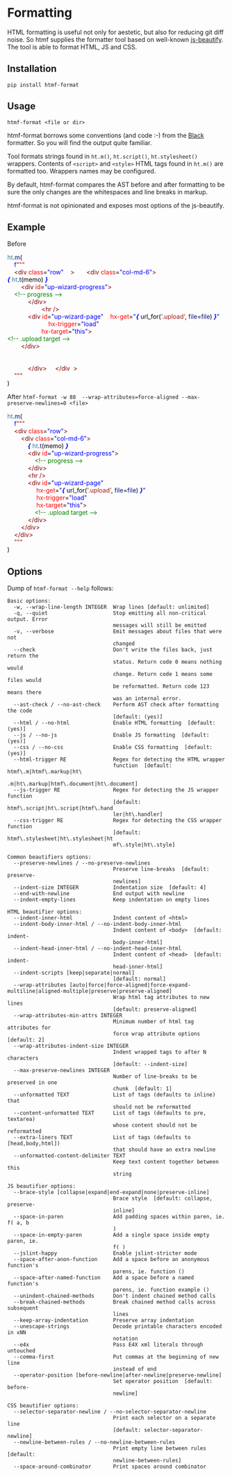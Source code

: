 # Formatting

HTML formatting is useful not only for aestetic, but also for reducing git diff noise. So htmf supplies the formatter tool based on well-known [js-beautify](https://github.com/beautifier/js-beautify). The tool is able to format HTML, JS and CSS.

## Installation

``` { .text, .copy }
pip install htmf-format
```

## Usage

```
htmf-format <file or dir>
```

htmf-format borrows some conventions (and code :-) from the [Black](https://github.com/psf/black) formatter. So you will find the output quite familiar.

Tool formats strings found in `ht.m()`, `ht.script()`, `ht.stylesheet()` wrappers. Contents of `<script>` and `<style>` HTML tags found in `ht.m()` are formatted too. Wrappers names may be configured.

By default, htmf-format compares the AST before and after formatting to be sure the only changes are the whitespaces and line breaks in markup.

htmf-format is not opinionated and exposes most options of the js-beautify.


## Example
Before
<!--
ht.m(
    f"""
    <div class="row"    >       <div class="col-md-6">
{ ht.t(memo) }
        <div id="up-wizard-progress">
    &lt;!-- progress --&gt;
            </div>
                    <hr />
            <div id="up-wizard-page"    hx-get="{ url_for('.upload', file=file) }"
                        hx-trigger="load"
                    hx-target="this">
&lt!-- .upload target --&gt;
        </div>


            </div>     </div  >
    """
)
 -->
<div class="htmf-code"><div><span style="color: #267f99;">ht</span><span style="color: #000000;">.</span><span style="color: #001080;">m</span><span style="color: #000000;">(</span></div><div><span style="color: #000000;">&nbsp; &nbsp; </span><span style="color: #0000ff;">f</span><span style="color: #a31515;">"""</span></div><div><span style="color: #000000;">&nbsp; &nbsp; </span><span style="color: #800000;">&lt;div</span><span style="color: #000000;"> </span><span style="color: #ff0000;">class</span><span style="color: #000000;">=</span><span style="color: #0000ff;">"row"</span><span style="color: #000000;"> &nbsp; &nbsp;</span><span style="color: #800000;">&gt;</span><span style="color: #000000;"> &nbsp; &nbsp; &nbsp; </span><span style="color: #800000;">&lt;div</span><span style="color: #000000;"> </span><span style="color: #ff0000;">class</span><span style="color: #000000;">=</span><span style="color: #0000ff;">"col-md-6"</span><span style="color: #800000;">&gt;</span></div><div><span style="color: #0000ff;font-style: italic;font-weight: bold;">{</span><span style="color: #000000;"> </span><span style="color: #267f99;">ht</span><span style="color: #000000;">.</span><span style="color: #001080;">t</span><span style="color: #000000;">(memo) </span><span style="color: #0000ff;font-style: italic;font-weight: bold;">}</span></div><div><span style="color: #000000;">&nbsp; &nbsp; &nbsp; &nbsp; </span><span style="color: #800000;">&lt;div</span><span style="color: #000000;"> </span><span style="color: #ff0000;">id</span><span style="color: #000000;">=</span><span style="color: #0000ff;">"up-wizard-progress"</span><span style="color: #800000;">&gt;</span></div><div><span style="color: #000000;">&nbsp; &nbsp; </span><span style="color: #008000;">&lt;!-- progress --&gt;</span></div><div><span style="color: #000000;">&nbsp; &nbsp; &nbsp; &nbsp; &nbsp; &nbsp; </span><span style="color: #800000;">&lt;/div&gt;</span></div><div><span style="color: #000000;">&nbsp; &nbsp; &nbsp; &nbsp; &nbsp; &nbsp; &nbsp; &nbsp; &nbsp; &nbsp; </span><span style="color: #800000;">&lt;hr</span><span style="color: #000000;"> </span><span style="color: #800000;">/&gt;</span></div><div><span style="color: #000000;">&nbsp; &nbsp; &nbsp; &nbsp; &nbsp; &nbsp; </span><span style="color: #800000;">&lt;div</span><span style="color: #000000;"> </span><span style="color: #ff0000;">id</span><span style="color: #000000;">=</span><span style="color: #0000ff;">"up-wizard-page"</span><span style="color: #000000;"> &nbsp; &nbsp;</span><span style="color: #ff0000;">hx-get</span><span style="color: #000000;">=</span><span style="color: #0000ff;">"</span><span style="color: #0000ff;font-style: italic;font-weight: bold;">{</span><span style="color: #000000;"> url_for(</span><span style="color: #a31515;">'.upload'</span><span style="color: #000000;">, </span><span style="color: #001080;">file</span><span style="color: #000000;">=</span><span style="color: #001080;">file</span><span style="color: #000000;">) </span><span style="color: #0000ff;font-style: italic;font-weight: bold;">}</span><span style="color: #0000ff;">"</span></div><div><span style="color: #000000;">&nbsp; &nbsp; &nbsp; &nbsp; &nbsp; &nbsp; &nbsp; &nbsp; &nbsp; &nbsp; &nbsp; &nbsp; </span><span style="color: #ff0000;">hx-trigger</span><span style="color: #000000;">=</span><span style="color: #0000ff;">"load"</span></div><div><span style="color: #000000;">&nbsp; &nbsp; &nbsp; &nbsp; &nbsp; &nbsp; &nbsp; &nbsp; &nbsp; &nbsp; </span><span style="color: #ff0000;">hx-target</span><span style="color: #000000;">=</span><span style="color: #0000ff;">"this"</span><span style="color: #800000;">&gt;</span></div><div><span style="color: #008000;">&lt;!-- .upload target --&gt;</span></div><div><span style="color: #000000;">&nbsp; &nbsp; &nbsp; &nbsp; </span><span style="color: #800000;">&lt;/div&gt;</span></div><br><br><div><span style="color: #000000;">&nbsp; &nbsp; &nbsp; &nbsp; &nbsp; &nbsp; </span><span style="color: #800000;">&lt;/div&gt;</span><span style="color: #000000;"> &nbsp; &nbsp; </span><span style="color: #800000;">&lt;/div</span><span style="color: #000000;"> &nbsp;</span><span style="color: #800000;">&gt;</span></div><div><span style="color: #000000;">&nbsp; &nbsp; </span><span style="color: #a31515;">"""</span></div><div><span style="color: #000000;">)</span></div></div>

After `htmf-format -w 88  --wrap-attributes=force-aligned --max-preserve-newlines=0 <file>`
<!--
ht.m(
    f"""
    <div class="row">
        <div class="col-md-6">
            { ht.t(memo) }
            <div id="up-wizard-progress">
                &lt;!-- progress --&gt;
            </div>
            <hr />
            <div id="up-wizard-page"
                 hx-get="{ url_for('.upload', file=file) }"
                 hx-trigger="load"
                 hx-target="this">
                &lt;!-- .upload target --&gt;
            </div>
        </div>
    </div>
    """
)
 -->
<div class="htmf-code"><div><span style="color: #267f99;">ht</span><span style="color: #000000;">.</span><span style="color: #001080;">m</span><span style="color: #000000;">(</span></div><div><span style="color: #000000;">&nbsp; &nbsp; </span><span style="color: #0000ff;">f</span><span style="color: #a31515;">"""</span></div><div><span style="color: #000000;">&nbsp; &nbsp; </span><span style="color: #800000;">&lt;div</span><span style="color: #000000;"> </span><span style="color: #ff0000;">class</span><span style="color: #000000;">=</span><span style="color: #0000ff;">"row"</span><span style="color: #800000;">&gt;</span></div><div><span style="color: #000000;">&nbsp; &nbsp; &nbsp; &nbsp; </span><span style="color: #800000;">&lt;div</span><span style="color: #000000;"> </span><span style="color: #ff0000;">class</span><span style="color: #000000;">=</span><span style="color: #0000ff;">"col-md-6"</span><span style="color: #800000;">&gt;</span></div><div><span style="color: #000000;">&nbsp; &nbsp; &nbsp; &nbsp; &nbsp; &nbsp; </span><span style="color: #0000ff;font-style: italic;font-weight: bold;">{</span><span style="color: #000000;"> </span><span style="color: #267f99;">ht</span><span style="color: #000000;">.</span><span style="color: #001080;">t</span><span style="color: #000000;">(memo) </span><span style="color: #0000ff;font-style: italic;font-weight: bold;">}</span></div><div><span style="color: #000000;">&nbsp; &nbsp; &nbsp; &nbsp; &nbsp; &nbsp; </span><span style="color: #800000;">&lt;div</span><span style="color: #000000;"> </span><span style="color: #ff0000;">id</span><span style="color: #000000;">=</span><span style="color: #0000ff;">"up-wizard-progress"</span><span style="color: #800000;">&gt;</span></div><div><span style="color: #000000;">&nbsp; &nbsp; &nbsp; &nbsp; &nbsp; &nbsp; &nbsp; &nbsp; </span><span style="color: #008000;">&lt;!-- progress --&gt;</span></div><div><span style="color: #000000;">&nbsp; &nbsp; &nbsp; &nbsp; &nbsp; &nbsp; </span><span style="color: #800000;">&lt;/div&gt;</span></div><div><span style="color: #000000;">&nbsp; &nbsp; &nbsp; &nbsp; &nbsp; &nbsp; </span><span style="color: #800000;">&lt;hr</span><span style="color: #000000;"> </span><span style="color: #800000;">/&gt;</span></div><div><span style="color: #000000;">&nbsp; &nbsp; &nbsp; &nbsp; &nbsp; &nbsp; </span><span style="color: #800000;">&lt;div</span><span style="color: #000000;"> </span><span style="color: #ff0000;">id</span><span style="color: #000000;">=</span><span style="color: #0000ff;">"up-wizard-page"</span></div><div><span style="color: #000000;">&nbsp; &nbsp; &nbsp; &nbsp; &nbsp; &nbsp; &nbsp; &nbsp; &nbsp;</span><span style="color: #ff0000;">hx-get</span><span style="color: #000000;">=</span><span style="color: #0000ff;">"</span><span style="color: #0000ff;font-style: italic;font-weight: bold;">{</span><span style="color: #000000;"> url_for(</span><span style="color: #a31515;">'.upload'</span><span style="color: #000000;">, </span><span style="color: #001080;">file</span><span style="color: #000000;">=</span><span style="color: #001080;">file</span><span style="color: #000000;">) </span><span style="color: #0000ff;font-style: italic;font-weight: bold;">}</span><span style="color: #0000ff;">"</span></div><div><span style="color: #000000;">&nbsp; &nbsp; &nbsp; &nbsp; &nbsp; &nbsp; &nbsp; &nbsp; &nbsp;</span><span style="color: #ff0000;">hx-trigger</span><span style="color: #000000;">=</span><span style="color: #0000ff;">"load"</span></div><div><span style="color: #000000;">&nbsp; &nbsp; &nbsp; &nbsp; &nbsp; &nbsp; &nbsp; &nbsp; &nbsp;</span><span style="color: #ff0000;">hx-target</span><span style="color: #000000;">=</span><span style="color: #0000ff;">"this"</span><span style="color: #800000;">&gt;</span></div><div><span style="color: #000000;">&nbsp; &nbsp; &nbsp; &nbsp; &nbsp; &nbsp; &nbsp; &nbsp; </span><span style="color: #008000;">&lt;!-- .upload target --&gt;</span></div><div><span style="color: #000000;">&nbsp; &nbsp; &nbsp; &nbsp; &nbsp; &nbsp; </span><span style="color: #800000;">&lt;/div&gt;</span></div><div><span style="color: #000000;">&nbsp; &nbsp; &nbsp; &nbsp; </span><span style="color: #800000;">&lt;/div&gt;</span></div><div><span style="color: #000000;">&nbsp; &nbsp; </span><span style="color: #800000;">&lt;/div&gt;</span></div><div><span style="color: #000000;">&nbsp; &nbsp; </span><span style="color: #a31515;">"""</span></div><div><span style="color: #000000;">)</span></div></div>

## Options

Dump of `htmf-format --help` follows:

```
Basic options:
  -w, --wrap-line-length INTEGER  Wrap lines [default: unlimited]
  -q, --quiet                     Stop emitting all non-critical output. Error
                                  messages will still be emitted
  -v, --verbose                   Emit messages about files that were not
                                  changed
  --check                         Don't write the files back, just return the
                                  status. Return code 0 means nothing would
                                  change. Return code 1 means some files would
                                  be reformatted. Return code 123 means there
                                  was an internal error.
  --ast-check / --no-ast-check    Perform AST check after formatting the code
                                  [default: (yes)]
  --html / --no-html              Enable HTML formatting  [default: (yes)]
  --js / --no-js                  Enable JS formatting  [default: (yes)]
  --css / --no-css                Enable CSS formatting  [default: (yes)]
  --html-trigger RE               Regex for detecting the HTML wrapper
                                  function  [default: htmf\.m|htmf\.markup|ht\
                                  .m|ht\.markup|htmf\.document|ht\.document]
  --js-trigger RE                 Regex for detecting the JS wrapper function
                                  [default: htmf\.script|ht\.script|htmf\.hand
                                  ler|ht\.handler]
  --css-trigger RE                Regex for detecting the CSS wrapper function
                                  [default: htmf\.stylesheet|ht\.stylesheet|ht
                                  mf\.style|ht\.style]

Common beautifiers options:
  --preserve-newlines / --no-preserve-newlines
                                  Preserve line-breaks  [default: preserve-
                                  newlines]
  --indent-size INTEGER           Indentation size  [default: 4]
  --end-with-newline              End output with newline
  --indent-empty-lines            Keep indentation on empty lines

HTML beautifier options:
  --indent-inner-html             Indent content of <html>
  --indent-body-inner-html / --no-indent-body-inner-html
                                  Indent content of <body>  [default: indent-
                                  body-inner-html]
  --indent-head-inner-html / --no-indent-head-inner-html
                                  Indent content of <head>  [default: indent-
                                  head-inner-html]
  --indent-scripts [keep|separate|normal]
                                  [default: normal]
  --wrap-attributes [auto|force|force-aligned|force-expand-multiline|aligned-multiple|preserve|preserve-aligned]
                                  Wrap html tag attributes to new lines
                                  [default: preserve-aligned]
  --wrap-attributes-min-attrs INTEGER
                                  Minimum number of html tag attributes for
                                  force wrap attribute options  [default: 2]
  --wrap-attributes-indent-size INTEGER
                                  Indent wrapped tags to after N characters
                                  [default: --indent-size]
  --max-preserve-newlines INTEGER
                                  Number of line-breaks to be preserved in one
                                  chunk  [default: 1]
  --unformatted TEXT              List of tags (defaults to inline) that
                                  should not be reformatted
  --content-unformatted TEXT      List of tags (defaults to pre, textarea)
                                  whose content should not be reformatted
  --extra-liners TEXT             List of tags (defaults to [head,body,html])
                                  that should have an extra newline
  --unformatted-content-delimiter TEXT
                                  Keep text content together between this
                                  string

JS beautifier options:
  --brace-style [collapse|expand|end-expand|none|preserve-inline]
                                  Brace style  [default: collapse, preserve-
                                  inline]
  --space-in-paren                Add padding spaces within paren, ie. f( a, b
                                  )
  --space-in-empty-paren          Add a single space inside empty paren, ie.
                                  f( )
  --jslint-happy                  Enable jslint-stricter mode
  --space-after-anon-function     Add a space before an anonymous function's
                                  parens, ie. function ()
  --space-after-named-function    Add a space before a named function's
                                  parens, ie. function example ()
  --unindent-chained-methods      Don't indent chained method calls
  --break-chained-methods         Break chained method calls across subsequent
                                  lines
  --keep-array-indentation        Preserve array indentation
  --unescape-strings              Decode printable characters encoded in xNN
                                  notation
  --e4x                           Pass E4X xml literals through untouched
  --comma-first                   Put commas at the beginning of new line
                                  instead of end
  --operator-position [before-newline|after-newline|preserve-newline]
                                  Set operator position  [default: before-
                                  newline]

CSS beautifier options:
  --selector-separator-newline / --no-selector-separator-newline
                                  Print each selector on a separate line
                                  [default: selector-separator-newline]
  --newline-between-rules / --no-newline-between-rules
                                  Print empty line between rules  [default:
                                  newline-between-rules]
  --space-around-combinator       Print spaces around combinator
```
